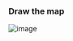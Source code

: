 ### Draw the map

![image](https://github.com/Thingjang/Data_science_p1/assets/118869957/0f037297-676f-4057-a388-dc21f9368366)

